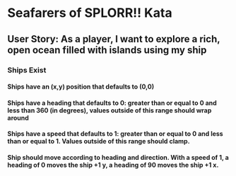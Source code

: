 # Seafarers of SPLORR!! Kata

## User Story: As a player, I want to explore a rich, open ocean filled with islands using my ship

### Ships Exist

#### Ships have an (x,y) position that defaults to (0,0)

#### Ships have a heading that defaults to 0: greater than or equal to 0 and less than 360 (in degrees), values outside of this range should wrap around

#### Ships have a speed that defaults to 1: greater than or equal to 0 and less than or equal to 1. Values outside of this range should clamp.

#### Ship should move according to heading and direction. With a speed of 1, a heading of 0 moves the ship +1 y, a heading of 90 moves the ship +1 x.